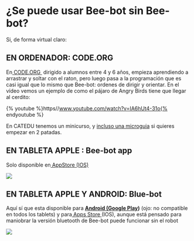 
# ¿Se puede usar Bee-bot sin Bee-bot?

Si, de forma virtual claro:

## EN ORDENADOR: CODE.ORG

En[ CODE.ORG ](https://studio.code.org/s/course1) dirigido a alumnos entre 4 y 6 años, empieza aprendiendo a arrastrar y soltar con el raton, pero luego pasa a la programación que es casi igual que lo mismo que Bee-bot: ordenes de dirigir y orientar. En el vídeo vemos un ejemplo de como el pájaro de Angry Birds tiene que llegar al cerdito:

{% youtube %}https//www.youtube.com/watch?v=IA6hUt4-31o{% endyoutube %}

En CATEDU tenemos un minicurso, y [incluso una microguia](http://aularagon.catedu.es/materialesaularagon2013/code/videos/ComoEmpezarCode.htm) si quieres empezar en 2 patadas.

## EN TABLETA APPLE : Bee-bot app

Solo disponible en[ AppStore (IOS)](https://itunes.apple.com/gb/app/bee-bot/id500131639?mt=8)

![](http://demandware.edgesuite.net/aaxq_prd/on/demandware.static/-/Library-Sites-TTSSharedLibrary/default/dw03bec292/images/Static%20Page/floor%20robot%20images/beebot_app_4.jpg)
## EN TABLETA APPLE Y ANDROID: Blue-bot

Aquí sí que esta disponible para **[Android (Google Play](https://play.google.com/store/apps/details?id=air.BlueBot&amp;hl=en_GB))** (ojo: no compatible en todos los tablets) y para[ Apps Store ](https://itunes.apple.com/gb/app/blue-bot/id957753068?mt=8)(IOS), aunque está pensado para maniobrar la versión bluetooth de Bee-bot puede funcionar sin el robot

![](http://demandware.edgesuite.net/aaxq_prd/on/demandware.static/-/Library-Sites-TTSSharedLibrary/default/dwf16bb0fb/images/Static%20Page/floor%20robot%20images/blue-bot-app-banner.jpg)
